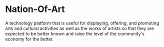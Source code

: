 # Nation-Of-Art
A technology platform that is useful for displaying, offering, and promoting arts and cultural activities as well as the works of artists so that they are expected to be better known and raise the level of the community's economy for the better.

